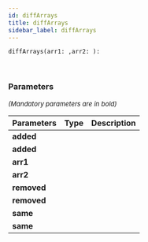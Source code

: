 ```yaml
---
id: diffArrays
title: diffArrays
sidebar_label: diffArrays
---
```


```tsx
diffArrays(arr1: ,arr2: ): 
```
<br/>



### Parameters

<font size="2"><i>(Mandatory parameters are in bold)</i></font>

| Parameters | Type | Description |
| --------- | ---- | ----------- |
| **added** |  |  |
| **added** |  |  |
| **arr1** |  |  |
| **arr2** |  |  |
| **removed** |  |  |
| **removed** |  |  |
| **same** |  |  |
| **same** |  |  |
